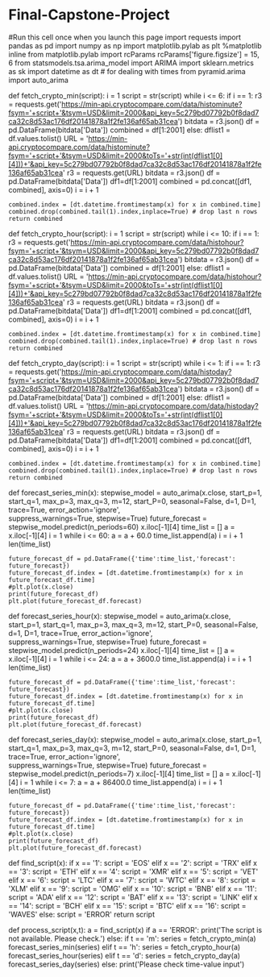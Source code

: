 # Final-Capstone-Project
#Run this cell once when you launch this page
import requests
import pandas as pd
import numpy as np 
import matplotlib.pylab as plt 
%matplotlib inline 
from matplotlib.pylab import rcParams
rcParams['figure.figsize'] = 15, 6
from statsmodels.tsa.arima_model import ARIMA
import sklearn.metrics as sk
import datetime as dt  # for dealing with times
from pyramid.arima import auto_arima

def fetch_crypto_min(script):
    i = 1
    script = str(script)
    while i <= 6:
        if i == 1:
            r3 = requests.get('https://min-api.cryptocompare.com/data/histominute?fsym='+script+'&tsym=USD&limit=2000&api_key=5c279bd07792b0f8dad7ca32c8d53ac176df20141878a1f2fe136af65ab31cea')
            bitdata = r3.json()
            df = pd.DataFrame(bitdata['Data'])
            combined = df[1:2001]
        else:
            dflist1 = df.values.tolist()
            URL = 'https://min-api.cryptocompare.com/data/histominute?fsym='+script+'&tsym=USD&limit=2000&toTs='+str(int(dflist1[0][4]))+'&api_key=5c279bd07792b0f8dad7ca32c8d53ac176df20141878a1f2fe136af65ab31cea'
            r3 = requests.get(URL)
            bitdata = r3.json()
            df = pd.DataFrame(bitdata['Data'])
            df1=df[1:2001]
            combined = pd.concat([df1, combined], axis=0)
        i = i + 1

    combined.index = [dt.datetime.fromtimestamp(x) for x in combined.time]
    combined.drop(combined.tail(1).index,inplace=True) # drop last n rows
    return combined

def fetch_crypto_hour(script):
    i = 1
    script = str(script)
    while i <= 10:
        if i == 1:
            r3 = requests.get('https://min-api.cryptocompare.com/data/histohour?fsym='+script+'&tsym=USD&limit=2000&api_key=5c279bd07792b0f8dad7ca32c8d53ac176df20141878a1f2fe136af65ab31cea')
            bitdata = r3.json()
            df = pd.DataFrame(bitdata['Data'])
            combined = df[1:2001]
        else:
            dflist1 = df.values.tolist()
            URL = 'https://min-api.cryptocompare.com/data/histohour?fsym='+script+'&tsym=USD&limit=2000&toTs='+str(int(dflist1[0][4]))+'&api_key=5c279bd07792b0f8dad7ca32c8d53ac176df20141878a1f2fe136af65ab31cea'
            r3 = requests.get(URL)
            bitdata = r3.json()
            df = pd.DataFrame(bitdata['Data'])
            df1=df[1:2001]
            combined = pd.concat([df1, combined], axis=0)
        i = i + 1

    combined.index = [dt.datetime.fromtimestamp(x) for x in combined.time]
    combined.drop(combined.tail(1).index,inplace=True) # drop last n rows
    return combined

def fetch_crypto_day(script):
    i = 1
    script = str(script)
    while i <= 1:
        if i == 1:
            r3 = requests.get('https://min-api.cryptocompare.com/data/histoday?fsym='+script+'&tsym=USD&limit=2000&api_key=5c279bd07792b0f8dad7ca32c8d53ac176df20141878a1f2fe136af65ab31cea')
            bitdata = r3.json()
            df = pd.DataFrame(bitdata['Data'])
            combined = df[1:2001]
        else:
            dflist1 = df.values.tolist()
            URL = 'https://min-api.cryptocompare.com/data/histoday?fsym='+script+'&tsym=USD&limit=2000&toTs='+str(int(dflist1[0][4]))+'&api_key=5c279bd07792b0f8dad7ca32c8d53ac176df20141878a1f2fe136af65ab31cea'
            r3 = requests.get(URL)
            bitdata = r3.json()
            df = pd.DataFrame(bitdata['Data'])
            df1=df[1:2001]
            combined = pd.concat([df1, combined], axis=0)
        i = i + 1

    combined.index = [dt.datetime.fromtimestamp(x) for x in combined.time]
    combined.drop(combined.tail(1).index,inplace=True) # drop last n rows
    return combined

def forecast_series_min(x):
    stepwise_model = auto_arima(x.close, start_p=1, start_q=1,
                           max_p=3, max_q=3, m=12,
                           start_P=0, seasonal=False,
                           d=1, D=1, trace=True,
                           error_action='ignore',  
                           suppress_warnings=True, 
                           stepwise=True)
    future_forecast = stepwise_model.predict(n_periods=60)
    x.iloc[-1][4]
    time_list = []
    a = x.iloc[-1][4]
    i = 1
    while i <= 60:
        a = a + 60.0
        time_list.append(a)
        i = i + 1
    len(time_list)

    future_forecast_df = pd.DataFrame({'time':time_list,'forecast': future_forecast})
    future_forecast_df.index = [dt.datetime.fromtimestamp(x) for x in future_forecast_df.time]
    #plt.plot(x.close)
    print(future_forecast_df)
    plt.plot(future_forecast_df.forecast)

def forecast_series_hour(x):
    stepwise_model = auto_arima(x.close, start_p=1, start_q=1,
                           max_p=3, max_q=3, m=12,
                           start_P=0, seasonal=False,
                           d=1, D=1, trace=True,
                           error_action='ignore',  
                           suppress_warnings=True, 
                           stepwise=True)
    future_forecast = stepwise_model.predict(n_periods=24)
    x.iloc[-1][4]
    time_list = []
    a = x.iloc[-1][4]
    i = 1
    while i <= 24:
        a = a + 3600.0
        time_list.append(a)
        i = i + 1
    len(time_list)

    future_forecast_df = pd.DataFrame({'time':time_list,'forecast': future_forecast})
    future_forecast_df.index = [dt.datetime.fromtimestamp(x) for x in future_forecast_df.time]
    #plt.plot(x.close)
    print(future_forecast_df)
    plt.plot(future_forecast_df.forecast)
    
def forecast_series_day(x):
    stepwise_model = auto_arima(x.close, start_p=1, start_q=1,
                           max_p=3, max_q=3, m=12,
                           start_P=0, seasonal=False,
                           d=1, D=1, trace=True,
                           error_action='ignore',  
                           suppress_warnings=True, 
                           stepwise=True)
    future_forecast = stepwise_model.predict(n_periods=7)
    x.iloc[-1][4]
    time_list = []
    a = x.iloc[-1][4]
    i = 1
    while i <= 7:
        a = a + 86400.0
        time_list.append(a)
        i = i + 1
    len(time_list)

    future_forecast_df = pd.DataFrame({'time':time_list,'forecast': future_forecast})
    future_forecast_df.index = [dt.datetime.fromtimestamp(x) for x in future_forecast_df.time]
    #plt.plot(x.close)
    print(future_forecast_df)
    plt.plot(future_forecast_df.forecast)

def find_script(x):
    if x == '1':
        script = 'EOS'
    elif x == '2':
        script = 'TRX'
    elif x == '3':
        script = 'ETH'
    elif x == '4':
        script = 'XMR'
    elif x == '5':
        script = 'VET'
    elif x == '6':
        script = 'LTC'
    elif x == '7':
        script = 'WTC'
    elif x == '8':
        script = 'XLM'
    elif x == '9':
        script = 'OMG'
    elif x == '10':
        script = 'BNB'
    elif x == '11':
        script = 'ADA'
    elif x == '12':
        script = 'BAT'
    elif x == '13':
        script = 'LINK'
    elif x == '14':
        script = 'BCH'
    elif x == '15':
        script = 'BTC'
    elif x == '16':
        script = 'WAVES'
    else:
        script = 'ERROR'
    return script

def process_script(x,t):
    a = find_script(x)
    if a == 'ERROR':
        print('The script is not available. Please check.')
    else:
        if t == 'm':
            series = fetch_crypto_min(a)
            forecast_series_min(series)
        elif t == 'h':
            series = fetch_crypto_hour(a)
            forecast_series_hour(series)
        elif t == 'd':
            series = fetch_crypto_day(a)
            forecast_series_day(series)
        else:
            print('Please check time-value input')
